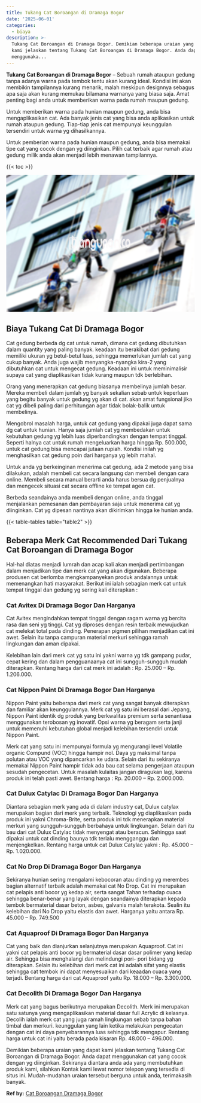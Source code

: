 ```yaml
---
title: Tukang Cat Boroangan di Dramaga Bogor
date: '2025-06-01'
categories:
  - biaya
description: >-
  Tukang Cat Boroangan di Dramaga Bogor. Demikian beberapa uraian yang dapat
  kami jelaskan tentang Tukang Cat Boroangan di Dramaga Bogor. Anda dapat
  menggunaka...
---
```


**Tukang Cat Boroangan di Dramaga Bogor** – Sebuah rumah ataupun gedung tanpa adanya warna pada tembok tentu akan kurang ideal. Kondisi ini akan membikin tampilannya kurang menarik, malah meskipun designnya sebagus apa saja akan kurang memukau bilamana warnanya yang biasa saja. Amat penting bagi anda untuk memberikan warna pada rumah maupun gedung.

Untuk memberikan warna pada hunian maupun gedung, anda bisa mengaplikasikan cat. Ada banyak jenis cat yang bisa anda aplikasikan untuk rumah ataupun gedung. Tiap-tiap jenis cat mempunyai keunggulan tersendiri untuk warna yg dihasilkannya.

Untuk pemberian warna pada hunian maupun gedung, anda bisa memakai tipe cat yang cocok dengan yg diinginkan. Pilih cat terbaik agar rumah atau gedung milik anda akan menjadi lebih menawan tampilannya.

{{< toc >}}

![Tukang Cat Boroangan di Dramaga Bogor](/images/jasa-cat-murah07.png)

## Biaya Tukang Cat Di Dramaga Bogor

Cat gedung berbeda dg cat untuk rumah, dimana cat gedung dibutuhkan dalam quantity yang paling banyak. keadaan itu berakibat dari gedung memiliki ukuran yg betul-betul luas, sehingga memerlukan jumlah cat yang cukup banyak. Anda juga wajib menyangka-nyangka kira-2 yang dibutuhkan cat untuk mengecat gedung. Keadaan ini untuk meminimalisir supaya cat yang diaplikasikan tidak kurang maupun tdk berlebihan.

Orang yang menerapkan cat gedung biasanya membelinya jumlah besar. Mereka membeli dalam jumlah yg banyak sekalian sebab untuk keperluan yang begitu banyak untuk gedung yg akan di cat. akan amat fungsional jika cat yg dibeli paling dari perhitungan agar tidak bolak-balik untuk membelinya.

Mengobrol masalah harga, untuk cat gedung yang dipakai juga dapat sama dg cat untuk hunian. Hanya saja jumlah cat yg membedakan untuk kebutuhan gedung yg lebih luas diperbandingkan dengan tempat tinggal. Seperti halnya cat untuk rumah mengeluarkan harga hingga Rp. 500.000, untuk cat gedung bisa mencapai jutaan rupiah. Kondisi inilah yg menghasilkan cat gedung poin dari harganya yg lebih mahal.

Untuk anda yg berkeinginan menerima cat gedung, ada 2 metode yang bisa dilakukan, adalah membeli cat secara langsung dan membeli dengan cara online. Membeli secara manual berarti anda harus bersua dg penjualnya dan mengecek situasi cat secara offline ke tempat agen cat.

Berbeda seandainya anda membeli dengan online, anda tinggal menjalankan pemesanan dan pembayaran saja untuk menerima cat yg diinginkan. Cat yg dipesan nantinya akan dikirimkan hingga ke hunian anda.

{{< table-tables table="table2" >}}

## Beberapa Merk Cat Recommended Dari Tukang Cat Boroangan di Dramaga Bogor

Hal-hal diatas menjadi lumrah dan acap kali akan menjadi pertimbangan dalam menjadikan tipe dan merk cat yang akan digunakan. Beberapa produsen cat berlomba mengkampanyekan produk andalannya untuk memenangkan hati masyarakat. Berikut ini ialah sebagian merk cat untuk tempat tinggal dan gedung yg sering kali diterapkan :

### Cat Avitex Di Dramaga Bogor Dan Harganya

Cat Avitex mengindahkan tempat tinggal dengan ragam warna yg bercita rasa dan seni yg tinggi. Cat yg diproses dengan resin terbaik mewujudkan cat melekat total pada dinding. Penerapan pigmen pilihan menjadikan cat ini awet. Selain itu tanpa campuran material merkuri sehingga ramah lingkungan dan aman dipakai.

Kelebihan lain dari merk cat yg satu ini yakni warna yg tdk gampang pudar, cepat kering dan dalam pengguanaanya cat ini sungguh-sungguh mudah diterapkan. Rentang harga dari cat merk ini adalah : Rp. 25.000 – Rp. 1.206.000.

### Cat Nippon Paint Di Dramaga Bogor Dan Harganya

Nippon Paint yaitu beberapa dari merk cat yang sangat banyak diterapkan dan familiar akan keunggulannya. Merk cat yg satu ini berasal dari Jepang, Nippon Paint identik dg produk yang berkwalitas premium serta senantiasa menggunakan terobosan yg inovatif. Opsi warna yg beragam serta janji untuk memenuhi kebutuhan global menjadi kelebihan tersendiri untuk Nippon Paint.

Merk cat yang satu ini mempunyai formula yg mengurangi level Volatile organic Compund (VOC) hingga hampir nol. Daya yg maksimal tanpa polutan atau VOC yang dipancarkan ke udara. Selain dari itu sekiranya memakai Nippon Paint hampir tidak ada bau cat selama pengerjaan ataupun sesudah pengecetan. Untuk masalah kulaitas jangan diragukan lagi, karena produk ini telah pasti awet. Bentang harga : Rp. 20.000 – Rp. 2.000.000.

### Cat Dulux Catylac Di Dramaga Bogor Dan Harganya

Diantara sebagian merk yang ada di dalam industry cat, Dulux catylax merupakan bagian dari merk yang terbaik. Teknologi yg diaplikasikan pada produk ini yakni Chroma-Brite, serta produk ini tdk menerapkan material merkuri yang sungguh-sungguh berbahaya untuk lingkungan. Selain dari itu bau dari cat Dulux Catylac tidak menyengat atau beracun. Sehingga saat dipakai untuk cat dinding baunya tdk terlalu mengganggu dan menjengkelkan. Rentang harga untuk cat Dulux Catylac yakni : Rp. 45.000 – Rp. 1.020.000.

### Cat No Drop Di Dramaga Bogor Dan Harganya

Sekiranya hunian sering mengalami kebocoran atau dinding yg merembes bagian alternatif terbaik adalah memakai cat No Drop. Cat ini merupakan cat pelapis anti bocor yg kedap air, serta sangat Tahan terhadap cuaca sehingga benar-benar yang layak dengan seandainya diterapkan kepada tembok bermaterial dasar beton, asbes, galvanis malah terakota. Sealin itu kelebihan dari No Drop yaitu elastis dan awet. Harganya yaitu antara Rp. 45.000 – Rp. 749.500

### Cat Aquaproof Di Dramaga Bogor Dan Harganya

Cat yang baik dan dianjurkan selanjutnya merupakan Aquaproof. Cat ini yakni cat pelapis anti bocor yg bermaterial dasar dasar polimer yang kedap air. Sehingga bisa menghalangi dan melindungi pori- pori bidang yg diterapkan. Selain itu kelebihan dari merk cat ini adalah sifat yang elastis sehingga cat tembok ini dapat menyesuaikan dari keaadan cuaca yang terjadi. Bentang harga dari cat Aquaproof yaitu Rp. 18.000 – Rp. 3.300.000.

### Cat Decolith Di Dramaga Bogor Dan Harganya

Merk cat yang bagus berikutnya merupakan Decolith. Merk ini merupakan satu satunya yang mengaplikasikan material dasar full Acrylic di kelasnya. Decolih ialah merk cat yang juga ramah lingkungan sebab tanpa bahan timbal dan merkuri. keunggulan yang lain ketika melakukan pengecatan dengan cat ini daya penyebarannya luas sehingga tdk mengapur. Rentang harga untuk cat ini yaitu berada pada kisaran Rp. 48.000 – 496.000.

Demikian beberapa uraian yang dapat kami jelaskan tentang Tukang Cat Boroangan di Dramaga Bogor. Anda dapat menggunakan cat yang cocok dengan yg diinginkan. Sekiranya diantara anda ada yang membutuhkan produk kami, silahkan Kontak kami lewat nomor telepon yang tersedia di situs ini. Mudah-mudahan uraian tersebut berguna untuk anda, terimakasih banyak.

**Ref by:** [Cat Boroangan Dramaga Bogor](https://id.wikipedia.org/wiki/Cat)
